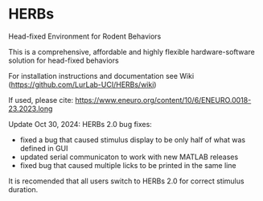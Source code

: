 # HERBs
Head-fixed Environment for Rodent Behaviors

This is a comprehensive, affordable and highly flexible hardware-software solution for head-fixed behaviors

For installation instructions and documentation see Wiki (https://github.com/LurLab-UCI/HERBs/wiki)

If used, please cite:
https://www.eneuro.org/content/10/6/ENEURO.0018-23.2023.long

Update Oct 30, 2024:
HERBs 2.0
bug fixes:
* fixed a bug that caused stimulus display to be only half of what was defined in GUI
* updated serial communicaton to work with new MATLAB releases
* fixed bug that caused multiple licks to be printed in the same line

It is recomended that all users switch to HERBs 2.0 for correct stimulus duration. 

